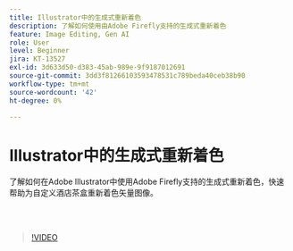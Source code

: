 ```yaml
---
title: Illustrator中的生成式重新着色
description: 了解如何使用由Adobe Firefly支持的生成式重新着色
feature: Image Editing, Gen AI
role: User
level: Beginner
jira: KT-13527
exl-id: 3d633d50-d383-45ab-989e-9f9187012691
source-git-commit: 3dd3f81266103593478531c789beda40ceb38b90
workflow-type: tm+mt
source-wordcount: '42'
ht-degree: 0%

---
```


# Illustrator中的生成式重新着色

了解如何在Adobe Illustrator中使用Adobe Firefly支持的生成式重新着色，快速帮助为自定义酒店茶盒重新着色矢量图像。

<br> 

>[!VIDEO](https://video.tv.adobe.com/v/3442077?quality=12&learn=on&hidetitle=true&captions=chi_hans)
